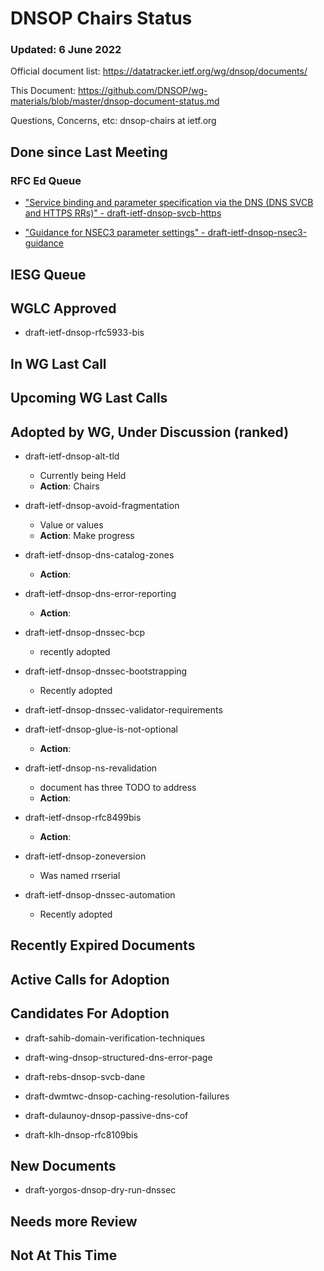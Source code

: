 # DNSOP Chairs Status
### Updated: 6 June 2022

Official document list: https://datatracker.ietf.org/wg/dnsop/documents/

This Document: https://github.com/DNSOP/wg-materials/blob/master/dnsop-document-status.md

Questions, Concerns, etc:  dnsop-chairs at ietf.org

## Done since Last Meeting

### RFC Ed Queue

* ["Service binding and parameter specification via the DNS (DNS SVCB and HTTPS RRs)" - draft-ietf-dnsop-svcb-https](https://datatracker.ietf.org/doc/draft-ietf-dnsop-svcb-https/)

* ["Guidance for NSEC3 parameter settings" - draft-ietf-dnsop-nsec3-guidance](https://datatracker.ietf.org/doc/draft-ietf-dnsop-nsec3-guidance/)

## IESG Queue


## WGLC Approved

* draft-ietf-dnsop-rfc5933-bis

## In WG Last Call


## Upcoming WG Last Calls

## Adopted by WG, Under Discussion (ranked)

* draft-ietf-dnsop-alt-tld
    - Currently being Held
    - **Action**: Chairs

* draft-ietf-dnsop-avoid-fragmentation
    - Value or values
    - **Action**: Make progress

* draft-ietf-dnsop-dns-catalog-zones
    - **Action**: 

* draft-ietf-dnsop-dns-error-reporting
    - **Action**: 

* draft-ietf-dnsop-dnssec-bcp
    - recently adopted

* draft-ietf-dnsop-dnssec-bootstrapping
    - Recently adopted

* draft-ietf-dnsop-dnssec-validator-requirements

* draft-ietf-dnsop-glue-is-not-optional
    - **Action**: 

* draft-ietf-dnsop-ns-revalidation
    - document has three TODO to address
    - **Action**: 

* draft-ietf-dnsop-rfc8499bis
    -  **Action**:

* draft-ietf-dnsop-zoneversion
    - Was named rrserial

* draft-ietf-dnsop-dnssec-automation
    - Recently adopted

## Recently Expired Documents


## Active Calls for Adoption


## Candidates For Adoption

* draft-sahib-domain-verification-techniques

* draft-wing-dnsop-structured-dns-error-page

* draft-rebs-dnsop-svcb-dane

* draft-dwmtwc-dnsop-caching-resolution-failures

* draft-dulaunoy-dnsop-passive-dns-cof

* draft-klh-dnsop-rfc8109bis


## New Documents

* draft-yorgos-dnsop-dry-run-dnssec


## Needs more Review

## Not At This Time

